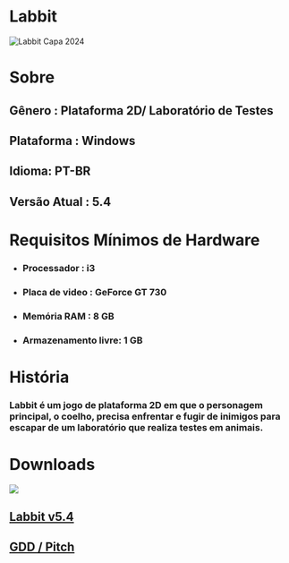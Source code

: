 <h1>Labbit</h1>

![Labbit Capa 2024](https://github.com/YorhanSD/Labbit/assets/79441853/77a832e3-3537-4724-bb2b-ef3abc7da5fe)

# Sobre

<h2>Gênero : Plataforma 2D/ Laboratório de Testes</h2>
<h2>Plataforma : Windows</h2>
<h2>Idioma: PT-BR</h2>
<h2>Versão Atual : 5.4</h2>
  
# Requisitos Mínimos de Hardware
  
<ul>
  <li><h3>Processador : i3</h3></li>
  <li><h3>Placa de video : GeForce GT 730</h3></li>
  <li><h3>Memória RAM : 8 GB</h3></li>
  <li><h3>Armazenamento livre: 1 GB</h3></li>
</ul>

# História

<h3>Labbit é um jogo de plataforma 2D em que o personagem principal, o coelho, precisa enfrentar e fugir de inimigos para escapar de um laboratório que realiza testes em animais. 
</h3>

# Downloads

![](https://img.shields.io/badge/Windows-0078D6?style=for-the-badge&logo=windows&logoColor=white)

<h2><a href="https://yorhansd.itch.io/labbit">Labbit v5.4</a></h2>
<h2><a href="https://drive.google.com/drive/folders/1HXY1FwJ2XI6jajAKLoDzrkKPUSwTB23G?usp=drive_link">GDD / Pitch</a></h2>
